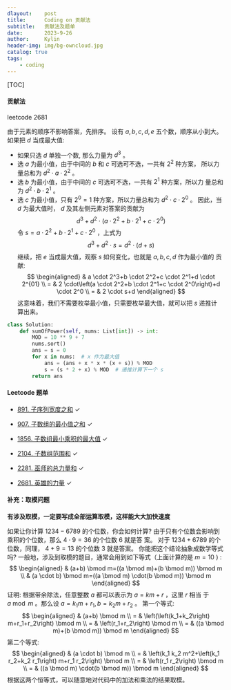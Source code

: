 ```yaml
---
dlayout:    post
title:      Coding on 贡献法
subtitle:   贡献法及题单
date:       2023-9-26
author:     Kylin
header-img: img/bg-owncloud.jpg
catalog: true
tags:
    - coding
---
```




[TOC]

#### 贡献法

leetcode 2681

由于元素的顺序不影响答案，先排序。
设有 $a, b, c, d, e$ 五个数，顺序从小到大。
如果把 $d$ 当成最大值:
- 如果只选 $d$ 单独一个数, 那么力量为 $d^3$ 。
- 选 $a$ 为最小值，由于中间的 $b$ 和 $c$ 可选可不选，一共有 $2^2$ 种方案， 所以力量总和为 $d^2 \cdot a \cdot 2^2$ 。
- 选 $b$ 为最小值，由于中间的 $c$ 可选可不选，一共有 $2^1$ 种方案，所以力 量总和为 $d^2 \cdot b \cdot 2^1$ 。
- 选 $c$ 为最小值，只有 $2^0=1$ 种方案，所以力量总和为 $d^2 \cdot c \cdot 2^0$ 。
因此，当 $d$ 为最大值时， $d$ 及其左侧元素对答案的贡献为
$$
d^3+d^2 \cdot\left(a \cdot 2^2+b \cdot 2^1+c \cdot 2^0\right)
$$
令 $s=a \cdot 2^2+b \cdot 2^1+c \cdot 2^0$ ，上式为
$$
d^3+d^2 \cdot s=d^2 \cdot(d+s)
$$
继续，把 $e$ 当成最大值，观察 $s$ 如何变化，也就是 $a, b, c, d$ 作为最小值的 贡献:
$$
\begin{aligned}
& a \cdot 2^3+b \cdot 2^2+c \cdot 2^1+d \cdot 2^{01} \\
= & 2 \cdot\left(a \cdot 2^2+b \cdot 2^1+c \cdot 2^0\right)+d \cdot 2^0 \\
= & 2 \cdot s+d
\end{aligned}
$$
这意味着，我们不需要枚举最小值，只需要枚举最大值，就可以把 $s$ 递推计 算出来。

```python
class Solution:
    def sumOfPower(self, nums: List[int]) -> int:
        MOD = 10 ** 9 + 7
        nums.sort()
        ans = s = 0
        for x in nums:  # x 作为最大值
            ans = (ans + x * x * (x + s)) % MOD
            s = (s * 2 + x) % MOD  # 递推计算下一个 s
        return ans
```



#### Leetcode 题单

- [891. 子序列宽度之和](https://leetcode.cn/problems/sum-of-subsequence-widths/) ✓

- [907. 子数组的最小值之和](https://leetcode.cn/problems/sum-of-subarray-minimums/) ✓
- [1856. 子数组最小乘积的最大值](https://leetcode.cn/problems/maximum-subarray-min-product/) ✓
- [2104. 子数组范围和](https://leetcode.cn/problems/sum-of-subarray-ranges/) ✓
- [2281. 巫师的总力量和](https://leetcode.cn/problems/sum-of-total-strength-of-wizards/) ✓
- [2681. 英雄的力量](https://leetcode.cn/problems/power-of-heroes/) ✓



#### 补充：取模问题

**有涉及取模，一定要写成全部运算取模，这样能大大加快速度**

如果让你计算 $1234-6789$ 的个位数，你会如何计算?
由于只有个位数会影响到乘积的个位数，那么 $4 \cdot 9=36$ 的个位数 6 就是答 案。
对于 $1234+6789$ 的个位数，同理， $4+9=13$ 的个位数 3 就是答案。
你能把这个结论抽象成数学等式吗?
一般地，涉及到取模的题目，通常会用到如下等式（上面计算的是 $m=10$ ) :
$$
\begin{aligned}
& (a+b) \bmod m=((a \bmod m)+(b \bmod m)) \bmod m \\
& (a \cdot b) \bmod m=((a \bmod m) \cdot(b \bmod m)) \bmod m
\end{aligned}
$$
证明: 根据带余除法，任意整数 $a$ 都可以表示为 $a=k m+r$ ，这里 $r$ 相当 于 $a \bmod m$ 。那么设 $a=k_1 m+r_1, b=k_2 m+r_2$ 。
第一个等式:
$$
\begin{aligned}
& (a+b) \bmod m \\
= & \left(\left(k_1+k_2\right) m+r_1+r_2\right) \bmod m \\
= & \left(r_1+r_2\right) \bmod m \\
= & ((a \bmod m)+(b \bmod m)) \bmod m
\end{aligned}
$$
第二个等式:
$$
\begin{aligned}
& (a \cdot b) \bmod m \\
= & \left(k_1 k_2 m^2+\left(k_1 r_2+k_2 r_1\right) m+r_1 r_2\right) \bmod m \\
= & \left(r_1 r_2\right) \bmod m \\
= & ((a \bmod m) \cdot(b \bmod m)) \bmod m
\end{aligned}
$$
根据这两个恒等式，可以随意地对代码中的加法和乘法的结果取模。